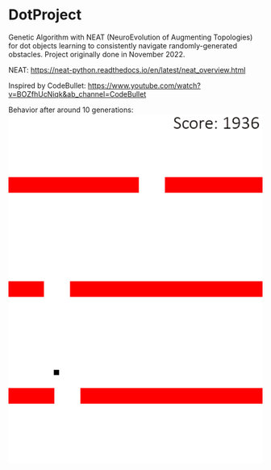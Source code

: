 # DotProject
Genetic Algorithm with NEAT (NeuroEvolution of Augmenting Topologies) for dot objects learning to consistently navigate randomly-generated obstacles. Project originally done in November 2022.

NEAT: https://neat-python.readthedocs.io/en/latest/neat_overview.html

Inspired by CodeBullet: https://www.youtube.com/watch?v=BOZfhUcNiqk&ab_channel=CodeBullet

Behavior after around 10 generations: <br>
![](https://github.com/Azhou2023/DotProject/blob/main/Animation.gif)
